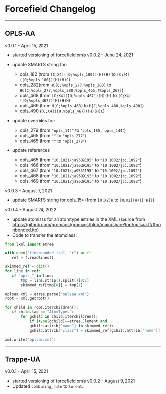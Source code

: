 # Forcefield Changelog
----
## OPLS-AA

v0.0.1 - April 15, 2021
 - started versioning of forcefield xmls
v0.0.2 - June 24, 2021
 - update SMARTS string for:
    -   opls_182 (from `[C;X4]([O;%opls_180])(H)(H)` to `[C;X4]([O;%opls_180])(H)(H)C`)
    -   opls_282(from `HC[C;%opls_277,%opls_280]` to `HC[C;%opls_277,%opls_280,%opls_465;!%opls_267]`)
    -   opls_468 (from `[C;X4]([O;%opls_467])(H)(H)` to `[C;X4]([O;%opls_467])(H)(H)H`)
    -   opls_469 (from `H[C;%opls_468]` to `H[C;%opls_468,%opls_490]`)
    -   opls_490 (`[C;X4]([O;%opls_467])(H)(H)C`)

 - update overrides for:
    -   opls_279 (from `"opls_144"` to `"opls_185, opls_144"`)
    -   opls_465 (from `""` to `"opls_277"`)
    -   opls_465 (from `""` to `"opls_278"`)

  - update references
    - opls_465 (from `"10.1021/ja9539195"` to `"10.1002/jcc.1092"`)
    - opls_466 (from `"10.1021/ja9539195"` to `"10.1002/jcc.1092"`)
    - opls_467 (from `"10.1021/ja9539195"` to `"10.1002/jcc.1092"`)
    - opls_468 (from `"10.1021/ja9539195"` to `"10.1002/jcc.1092"`)
    - opls_469 (from `"10.1021/ja9539195"` to `"10.1002/jcc.1092"`)

v0.0.3 - August 7, 2021
 - update SMARTS string for opls_154 (from `[O;X2]H` to `[O;X2](H)([!H])`)

v0.0.4 - August 24, 2022
 - update atomlass for all atomtype entries in the XML (source from https://github.com/gromacs/gromacs/blob/main/share/top/oplsaa.ff/ffnonbonded.itp)
 - Code to transfer the atomclass:
 ```python
 from lxml import etree

 with open("ffnonbonded.itp", "r") as f:
    ref = f.readlines()

skimmed_ref = dict()
for line in ref:
    if "opls_" in line:
        tmp = line.strip().split()[0:2]
        skimmed_ref[tmp[0]] = tmp[1]

oplsaa_xml = etree.parse("oplsaa.xml")
root = xml.getroot()

for child in root.iterchildren():
    if child.tag == "AtomTypes":
        for gchild in child.iterchildren():
            if (type(gchild)==etree.Element and
            gchild.attrib["name"] in skimmed_ref):
            gchild.attrib["class"] = skimmed_ref[gchild.attrib["name"]]

xml.write("oplsaa.xml")
 ```

----
## Trappe-UA

v0.0.1 - April 15, 2021
 - started versioning of forcefield xmls
v0.0.2 - August 9, 2021
 - Updated `combining_rule` to `lorentz`
